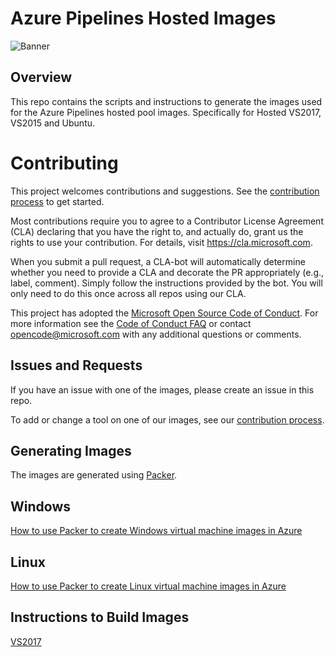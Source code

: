 # Azure Pipelines Hosted Images
![Banner](/docs/resources/ImageGenBanner.png "Banner")

## Overview

This repo contains the scripts and instructions to generate the images used for the Azure Pipelines hosted pool images.  Specifically for Hosted VS2017, VS2015 and Ubuntu.


# Contributing

This project welcomes contributions and suggestions.
See the [contribution process](.github/CONTRIBUTING.md) to get started.

Most contributions require you to agree to a
Contributor License Agreement (CLA) declaring that you have the right to, and actually do, grant us
the rights to use your contribution. For details, visit https://cla.microsoft.com.

When you submit a pull request, a CLA-bot will automatically determine whether you need to provide
a CLA and decorate the PR appropriately (e.g., label, comment). Simply follow the instructions
provided by the bot. You will only need to do this once across all repos using our CLA.

This project has adopted the [Microsoft Open Source Code of Conduct](https://opensource.microsoft.com/codeofconduct/).
For more information see the [Code of Conduct FAQ](https://opensource.microsoft.com/codeofconduct/faq/) or
contact [opencode@microsoft.com](mailto:opencode@microsoft.com) with any additional questions or comments.

## Issues and Requests

If you have an issue with one of the images, please create an issue in this repo.

To add or change a tool on one of our images, see our [contribution process](.github/CONTRIBUTING.md).

## Generating Images

The images are generated using [Packer](https://www.packer.io/).

## Windows
[How to use Packer to create Windows virtual machine images in Azure](https://docs.microsoft.com/en-us/azure/virtual-machines/windows/build-image-with-packer)
## Linux
[How to use Packer to create Linux virtual machine images in Azure](https://docs.microsoft.com/en-us/azure/virtual-machines/linux/build-image-with-packer)

## Instructions to Build Images
[VS2017](docs/vs2017.md)


